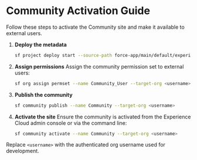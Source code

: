 # Community Activation Guide

Follow these steps to activate the Community site and make it available to external users.

1. **Deploy the metadata**

   ```bash
   sf project deploy start --source-path force-app/main/default/experiences
   ```

2. **Assign permissions**
   Assign the community permission set to external users:

   ```bash
   sf org assign permset --name Community_User --target-org <username>
   ```

3. **Publish the community**

   ```bash
   sf community publish --name Community --target-org <username>
   ```

4. **Activate the site**
   Ensure the community is activated from the Experience Cloud admin console or via the command line:
   ```bash
   sf community activate --name Community --target-org <username>
   ```

Replace `<username>` with the authenticated org username used for development.
